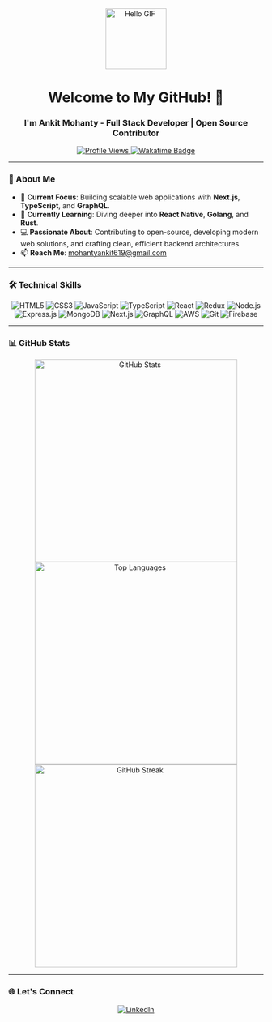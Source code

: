 <div align="center">
  <img src="https://media.giphy.com/media/v1.Y2lkPTc5MGI3NjExdG1mbjI5NnB2OHZraGZwanMxOWNqNm5hcTIwc29kODVrZGN3MnBrNCZlcD12MV9pbnRlcm5hbF9naWZfYnlfaWQmY3Q9Zw/11KzOet1ElBDz2/giphy.gif" width="120px" alt="Hello GIF">
  <h1>Welcome to My GitHub! 👋</h1>
  <h3>I'm Ankit Mohanty - Full Stack Developer | Open Source Contributor</h3>
</div>

<p align="center">
  <a href="https://github.com/Ankitmohanty2">
    <img src="https://komarev.com/ghpvc/?username=Ankitmohanty2&style=for-the-badge&color=brightgreen" alt="Profile Views">
  </a>
  <a href="https://wakatime.com/@018cc5da-3dee-4f24-aa62-88eae14a8ad3">
    <img src="https://wakatime.com/badge/user/018cc5da-3dee-4f24-aa62-88eae14a8ad3.svg" alt="Wakatime Badge">
  </a>
</p>

---

### 🌟 About Me

- 💼 **Current Focus**: Building scalable web applications with **Next.js**, **TypeScript**, and **GraphQL**.
- 🌱 **Currently Learning**: Diving deeper into **React Native**, **Golang**, and **Rust**.
- 💻 **Passionate About**: Contributing to open-source, developing modern web solutions, and crafting clean, efficient backend architectures.
- 📫 **Reach Me**: [mohantyankit619@gmail.com](mailto:mohantyankit619@gmail.com)

---

### 🛠 Technical Skills

<div align="center">
  <img src="https://img.shields.io/badge/-HTML5-E34F26?logo=html5&logoColor=white" alt="HTML5">
  <img src="https://img.shields.io/badge/-CSS3-1572B6?logo=css3&logoColor=white" alt="CSS3">
  <img src="https://img.shields.io/badge/-JavaScript-F7DF1E?logo=javascript&logoColor=black" alt="JavaScript">
  <img src="https://img.shields.io/badge/-TypeScript-007ACC?logo=typescript&logoColor=white" alt="TypeScript">
  <img src="https://img.shields.io/badge/-React-61DAFB?logo=react&logoColor=black" alt="React">
  <img src="https://img.shields.io/badge/-Redux-764ABC?logo=redux&logoColor=white" alt="Redux">
  <img src="https://img.shields.io/badge/-Node.js-339933?logo=node.js&logoColor=white" alt="Node.js">
  <img src="https://img.shields.io/badge/-Express.js-000000?logo=express&logoColor=white" alt="Express.js">
  <img src="https://img.shields.io/badge/-MongoDB-47A248?logo=mongodb&logoColor=white" alt="MongoDB">
  <img src="https://img.shields.io/badge/-Next.js-000000?logo=next.js&logoColor=white" alt="Next.js">
  <img src="https://img.shields.io/badge/-GraphQL-E10098?logo=graphql&logoColor=white" alt="GraphQL">
  <img src="https://img.shields.io/badge/-AWS-232F3E?logo=amazon-aws&logoColor=white" alt="AWS">
  <img src="https://img.shields.io/badge/-Git-F05032?logo=git&logoColor=white" alt="Git">
  <img src="https://img.shields.io/badge/-Firebase-FFCA28?logo=firebase&logoColor=black" alt="Firebase">
</div>

---

### 📊 GitHub Stats

<div align="center">
  <img src="https://github-readme-stats.vercel.app/api?username=Ankitmohanty2&show_icons=true&theme=tokyonight&hide_border=true" alt="GitHub Stats" width="400px">
  <img src="https://github-readme-stats.vercel.app/api/top-langs/?username=Ankitmohanty2&layout=compact&theme=tokyonight&hide_border=true" alt="Top Languages" width="400px">
  <img src="https://streak-stats.demolab.com?user=Ankitmohanty2&theme=tokyonight&hide_border=true" alt="GitHub Streak" width="400px">
</div>

---

### 🌐 Let's Connect

<div align="center">
  <a href="https://linkedin.com/in/ankit-mohanty-3036ba209" target="_blank">
    <img src="https://img.shields.io/badge/LinkedIn-0A66C2?style=for-the-badge&logo=linkedin&logoColor=white" alt="LinkedIn">
  </a>
  <a href="https://github.com/Ankitmohanty2" target="_blank">
    <img src="https://img.shields.io/badge/github-181717?style=for-the-badge&logo=github&logoColor=white" alt="GitHub
